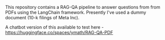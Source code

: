 
This repository contains a RAG-QA pipeline to answer questions from from PDFs using the LangChain framework. Presently I've used a dummy document (10-k filings of Meta Inc).

A chatbot version of this available to test here - https://huggingface.co/spaces/ymath/RAG-QA-PDF
